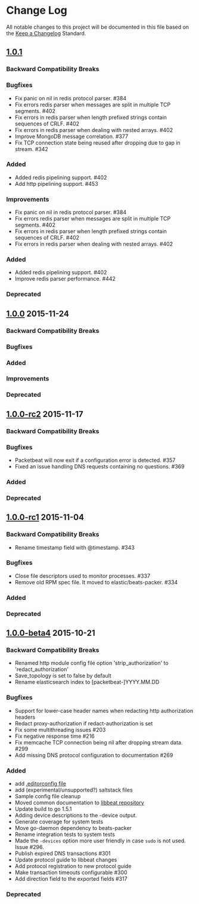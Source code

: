 # Change Log
All notable changes to this project will be documented in this file based on the
[Keep a Changelog](http://keepachangelog.com/) Standard.

## [1.0.1](https://github.com/elastic/beats/compare/1.0.0...1.0.1)

### Backward Compatibility Breaks

### Bugfixes
- Fix panic on nil in redis protocol parser. #384
- Fix errors redis parser when messages are split in multiple TCP segments. #402
- Fix errors in redis parser when length prefixed strings contain sequences of CRLF. #402
- Fix errors in redis parser when dealing with nested arrays. #402
- Improve MongoDB message correlation. #377
- Fix TCP connection state being reused after dropping due to gap in stream. #342

### Added
- Added redis pipelining support. #402
- Add http pipelining support. #453

### Improvements
- Fix panic on nil in redis protocol parser. #384
- Fix errors redis parser when messages are split in multiple TCP segments. #402
- Fix errors in redis parser when length prefixed strings contain sequences of CRLF. #402
- Fix errors in redis parser when dealing with nested arrays. #402

### Added
- Added redis pipelining support. #402
- Improve redis parser performance. #442

### Deprecated

## [1.0.0](https://github.com/elastic/packetbeat/compare/1.0.0-rc2...1.0.0) 2015-11-24

### Backward Compatibility Breaks

### Bugfixes

### Added

### Improvements

### Deprecated

## [1.0.0-rc2](https://github.com/elastic/packetbeat/compare/1.0.0-rc1...1.0.0-rc2) 2015-11-17

### Backward Compatibility Breaks

### Bugfixes
- Packetbeat will now exit if a configuration error is detected. #357
- Fixed an issue handling DNS requests containing no questions. #369

### Added

### Deprecated

## [1.0.0-rc1](https://github.com/elastic/packetbeat/compare/1.0.0-beta4...1.0.0-rc1) 2015-11-04

### Backward Compatibility Breaks
- Rename timestamp field with @timestamp. #343

### Bugfixes
- Close file descriptors used to monitor processes. #337
- Remove old RPM spec file. It moved to elastic/beats-packer. #334

### Added

### Deprecated

## [1.0.0-beta4](https://github.com/elastic/packetbeat/compare/1.0.0-beta3...1.0.0-beta4) 2015-10-21

### Backward Compatibility Breaks
- Renamed http module config file option 'strip_authorization' to 'redact_authorization'
- Save_topology is set to false by default
- Rename elasticsearch index to [packetbeat-]YYYY.MM.DD

### Bugfixes
- Support for lower-case header names when redacting http authorization headers
- Redact proxy-authorization if redact-authorization is set
- Fix some multithreading issues #203
- Fix negative response time #216
- Fix memcache TCP connection being nil after dropping stream data. #299
- Add missing DNS protocol configuration to documentation #269

### Added
- add [.editorconfig file](http://editorconfig.org/)
- add (experimental/unsupported?) saltstack files
- Sample config file cleanup
- Moved common documentation to [libbeat repository](https://github.com/elastic/libbeat)
- Update build to go 1.5.1
- Adding device descriptions to the -device output.
- Generate coverage for system tests
- Move go-daemon dependency to beats-packer
- Rename integration tests to system tests
- Made the `-devices` option more user friendly in case `sudo` is not used.
  Issue #296.
- Publish expired DNS transactions #301
- Update protocol guide to libbeat changes
- Add protocol registration to new protocol guide
- Make transaction timeouts configurable #300
- Add direction field to the exported fields #317

### Deprecated
